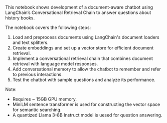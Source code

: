 This notebook shows development of a document-aware chatbot using LangChain’s Conversational Retrieval Chain to answer questions about history books. 

The notebook covers the following steps:
1. Load and preprocess documents using LangChain's document loaders and text splitters.
2. Create embeddings and set up a vector store for efficient document retrieval.
3. Implement a conversational retrieval chain that combines document retrieval with language model responses.
4. Add conversational memory to allow the chatbot to remember and refer to previous interactions.
5. Test the chatbot with sample questions and analyze its performance.

Note:
* Requires ~ 15GB GPU memory. 
* MiniLM sentence transformer is used for constructing the vector space for semantic searching.
* A quantized Llama 3-8B Instruct model is uesed for question answering.
	